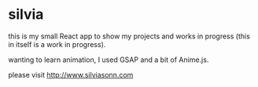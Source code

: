 # silvia

this is my small React app to show my projects and works in progress (this in itself is a work in progress).

wanting to learn animation, I used GSAP and a bit of Anime.js.

please visit http://www.silviasonn.com
